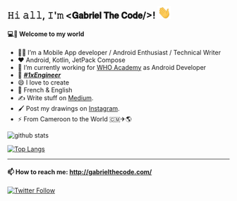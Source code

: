 <h2>𝙷𝚒 𝚊𝚕𝚕, 𝙸'𝚖 <𝗚𝗮𝗯𝗿𝗶𝗲𝗹 𝗧𝗵𝗲 𝗖𝗼𝗱𝗲/>! <img src="https://github.com/gabriel-TheCode/gabriel-TheCode/blob/master/gifs/Hi.gif" width="30px"></h2>
</div>


#### 💻💫 Welcome to my world

- 👨‍💻 I’m a Mobile App developer / Android Enthusiast / Technical Writer
- ❤️ Android, Kotlin, JetPack Compose
- 🔭 I’m currently working for [WHO Academy](https://github.com/WHOAcademy) as Android Developer
- 👯 [***#1xEngineer***](https://1x.engineer/)
- 😄 I love to create
- 💬 French & English
- ✍️ Write stuff on [Medium](https://medium.com/@gabriel_theCode). 
- 🖌️ Post my drawings on [Instagram](https://www.instagram.com/pencil_mood).
- ⚡ From Cameroon to the World 🇨🇲✈🌎

![github stats](https://github-readme-stats.vercel.app/api?username=gabriel-thecode&show_icons=true&bg_color=30,000046,1CB5E0&title_color=fff&text_color=fff)

[![Top Langs](https://github-readme-stats.vercel.app/api/top-langs/?username=gabriel-thecode&bg_color=30,000046,1CB5E0&title_color=fff&text_color=fff)](https://github.com/anuraghazra/github-readme-stats)

---

#### 📫 How to reach me: http://gabrielthecode.com/

[![Twitter Follow](https://img.shields.io/twitter/follow/gabriel_theCode.svg?style=social)](https://twitter.com/gabriel_theCode)
